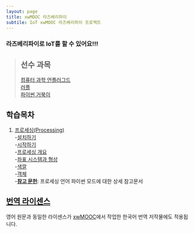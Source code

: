 ```yaml
---
layout: page
title: xwMOOC 라즈베리파이 
subtile: IoT xwMOOC 라즈베리파이 프로젝트
---
```


### 라즈베리파이로 IoT를 할 수 있어요!!!

> ## 선수 과목
>
> [컴퓨터 과학 언플러그드](http://www.xwmooc.net/csunplugged/book.html)  
> [러플](http://rur-ple.xwmooc.net/)  
> [파이썬 거북이](http://swcarpentry.github.io/python-novice-turtles/index-kr.html)  

## 학습목차

1. [프로세싱(Processing)](processing-index.html)  
    -[설치하기](processing-00-install.html)  
    -[시작하기](processing/01-getting-started.html)  
    -[프로세싱 개요](processing-02-overview.html)  
    -[좌표 시스템과 형상](processing-03-coordinate.html)  
    -[색깔](processing-04-color.html)  
    -[객체](processing-05-objects.html)  
    -**[참고 문헌](http://py.processing.org/reference/)**: 프로세싱 언어 파이썬 모드에 대한 상세 참고문서  


## [번역 라이센스](license.html)

영어 원문과 동일한 라이센스가 [xwMOOC](http://xwmooc.net/)에서 작업한 한국어 번역 저작물에도 적용됩니다.
